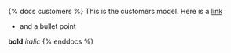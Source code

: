 {% docs customers %}
This is the customers model. 
Here is a [link](google.com)
* and a bullet point

**bold** _italic_
{% enddocs %}